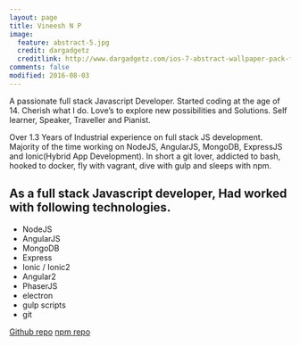```yaml
---
layout: page
title: Vineesh N P
image:
  feature: abstract-5.jpg
  credit: dargadgetz
  creditlink: http://www.dargadgetz.com/ios-7-abstract-wallpaper-pack-for-iphone-5-and-ipod-touch-retina/
comments: false
modified: 2016-08-03
---
```


A passionate full stack Javascript Developer. Started coding at the age of 14. Cherish what I do. Love’s to explore new possibilities and Solutions. Self learner, Speaker, Traveller and Pianist.

Over 1.3 Years of Industrial experience on full stack JS development. Majority of the time working on NodeJS, AngularJS, MongoDB, ExpressJS and Ionic(Hybrid App Development). In short a git lover, addicted to bash, hooked to docker, fly with vagrant, dive with gulp and sleeps with npm.

## As a full stack Javascript developer, Had worked with following technologies.

* NodeJS
* AngularJS
* MongoDB
* Express
* Ionic / Ionic2
* Angular2
* PhaserJS
* electron
* gulp scripts
* git

<div markdown="0"><a href="https://www.github.com/{{ site.owner.github }}" class="btn btn-info">Github repo</a> <a href="https://www.npmjs.com/~vineeshnp" class="btn btn-success">npm repo</a></div>
